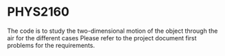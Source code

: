 # PHYS2160
The code is to study the two-dimensional motion of the object through the air for the different cases
Please refer to the project document first problems for the requirements.
